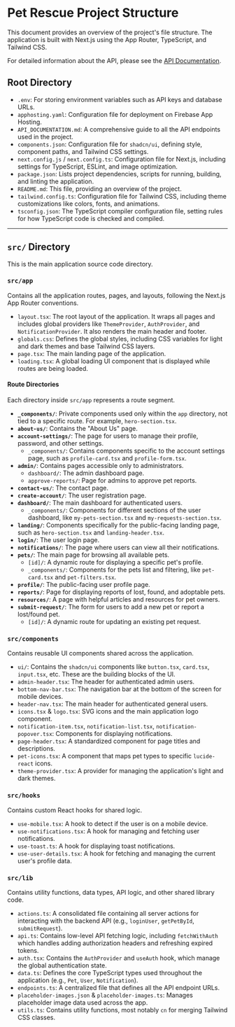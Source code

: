 # Pet Rescue Project Structure

This document provides an overview of the project's file structure. The application is built with Next.js using the App Router, TypeScript, and Tailwind CSS.

For detailed information about the API, please see the [API Documentation](API_DOCUMENTATION.md).

## Root Directory

-   `.env`: For storing environment variables such as API keys and database URLs.
-   `apphosting.yaml`: Configuration file for deployment on Firebase App Hosting.
-   `API_DOCUMENTATION.md`: A comprehensive guide to all the API endpoints used in the project.
-   `components.json`: Configuration file for `shadcn/ui`, defining style, component paths, and Tailwind CSS settings.
-   `next.config.js` / `next.config.ts`: Configuration file for Next.js, including settings for TypeScript, ESLint, and image optimization.
-   `package.json`: Lists project dependencies, scripts for running, building, and linting the application.
-   `README.md`: This file, providing an overview of the project.
-   `tailwind.config.ts`: Configuration file for Tailwind CSS, including theme customizations like colors, fonts, and animations.
-   `tsconfig.json`: The TypeScript compiler configuration file, setting rules for how TypeScript code is checked and compiled.

---

## `src/` Directory

This is the main application source code directory.

### `src/app`

Contains all the application routes, pages, and layouts, following the Next.js App Router conventions.

-   `layout.tsx`: The root layout of the application. It wraps all pages and includes global providers like `ThemeProvider`, `AuthProvider`, and `NotificationProvider`. It also renders the main header and footer.
-   `globals.css`: Defines the global styles, including CSS variables for light and dark themes and base Tailwind CSS layers.
-   `page.tsx`: The main landing page of the application.
-   `loading.tsx`: A global loading UI component that is displayed while routes are being loaded.

#### Route Directories

Each directory inside `src/app` represents a route segment.

-   **`_components/`**: Private components used only within the `app` directory, not tied to a specific route. For example, `hero-section.tsx`.
-   **`about-us/`**: Contains the "About Us" page.
-   **`account-settings/`**: The page for users to manage their profile, password, and other settings.
    -   `_components/`: Contains components specific to the account settings page, such as `profile-card.tsx` and `profile-form.tsx`.
-   **`admin/`**: Contains pages accessible only to administrators.
    -   `dashboard/`: The admin dashboard page.
    -   `approve-reports/`: Page for admins to approve pet reports.
-   **`contact-us/`**: The contact page.
-   **`create-account/`**: The user registration page.
-   **`dashboard/`**: The main dashboard for authenticated users.
    -   `_components/`: Components for different sections of the user dashboard, like `my-pets-section.tsx` and `my-requests-section.tsx`.
-   **`landing/`**: Components specifically for the public-facing landing page, such as `hero-section.tsx` and `landing-header.tsx`.
-   **`login/`**: The user login page.
-   **`notifications/`**: The page where users can view all their notifications.
-   **`pets/`**: The main page for browsing all available pets.
    -   `[id]/`: A dynamic route for displaying a specific pet's profile.
    -   `_components/`: Components for the pets list and filtering, like `pet-card.tsx` and `pet-filters.tsx`.
-   **`profile/`**: The public-facing user profile page.
-   **`reports/`**: Page for displaying reports of lost, found, and adoptable pets.
-   **`resources/`**: A page with helpful articles and resources for pet owners.
-   **`submit-request/`**: The form for users to add a new pet or report a lost/found pet.
    -   `[id]/`: A dynamic route for updating an existing pet request.

### `src/components`

Contains reusable UI components shared across the application.

-   `ui/`: Contains the `shadcn/ui` components like `button.tsx`, `card.tsx`, `input.tsx`, etc. These are the building blocks of the UI.
-   `admin-header.tsx`: The header for authenticated admin users.
-   `bottom-nav-bar.tsx`: The navigation bar at the bottom of the screen for mobile devices.
-   `header-nav.tsx`: The main header for authenticated general users.
-   `icons.tsx` & `logo.tsx`: SVG icons and the main application logo component.
-   `notification-item.tsx`, `notification-list.tsx`, `notification-popover.tsx`: Components for displaying notifications.
-   `page-header.tsx`: A standardized component for page titles and descriptions.
-   `pet-icons.tsx`: A component that maps pet types to specific `lucide-react` icons.
-   `theme-provider.tsx`: A provider for managing the application's light and dark themes.

### `src/hooks`

Contains custom React hooks for shared logic.

-   `use-mobile.tsx`: A hook to detect if the user is on a mobile device.
-   `use-notifications.tsx`: A hook for managing and fetching user notifications.
-   `use-toast.ts`: A hook for displaying toast notifications.
-   `use-user-details.tsx`: A hook for fetching and managing the current user's profile data.

### `src/lib`

Contains utility functions, data types, API logic, and other shared library code.

-   `actions.ts`: A consolidated file containing all server actions for interacting with the backend API (e.g., `loginUser`, `getPetById`, `submitRequest`).
-   `api.ts`: Contains low-level API fetching logic, including `fetchWithAuth` which handles adding authorization headers and refreshing expired tokens.
-   `auth.tsx`: Contains the `AuthProvider` and `useAuth` hook, which manage the global authentication state.
-   `data.ts`: Defines the core TypeScript types used throughout the application (e.g., `Pet`, `User`, `Notification`).
-   `endpoints.ts`: A centralized file that defines all the API endpoint URLs.
-   `placeholder-images.json` & `placeholder-images.ts`: Manages placeholder image data used across the app.
-   `utils.ts`: Contains utility functions, most notably `cn` for merging Tailwind CSS classes.